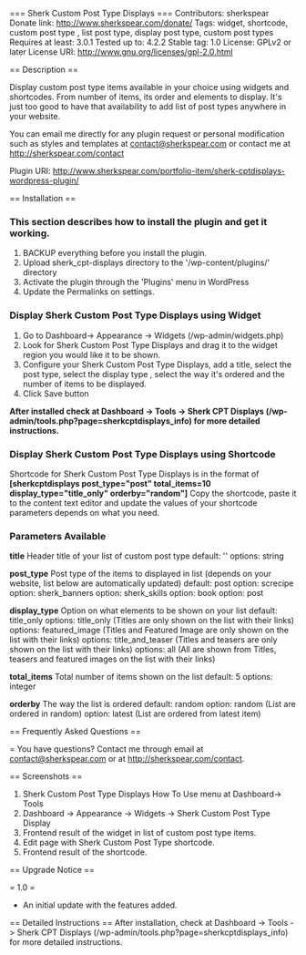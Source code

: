 === Sherk Custom Post Type Displays ===
Contributors: sherkspear
Donate link: http://www.sherkspear.com/donate/
Tags: widget, shortcode, custom post type , list post type, display post type, custom post types
Requires at least: 3.0.1
Tested up to: 4.2.2
Stable tag: 1.0
License: GPLv2 or later
License URI: http://www.gnu.org/licenses/gpl-2.0.html



== Description ==

Display custom post type items available in your choice using widgets and shortcodes.
From number of items, its order and elements to display. It's just too good to have that availability to add list of post types anywhere in your website.

You can email me directly for any plugin request or personal modification such as styles and templates at <a mailto="contact@sherkspear.com">contact@sherkspear.com</a> or contact me at <a href="http://sherkspear.com/contact">http://sherkspear.com/contact</a>


Plugin URI: <a href="http://www.sherkspear.com/portfolio-item/sherk-cptdisplays-wordpress-plugin/">http://www.sherkspear.com/portfolio-item/sherk-cptdisplays-wordpress-plugin/</a>


== Installation ==

<h3>This section describes how to install the plugin and get it working.</h3>

1. BACKUP everything before you install the plugin.
2. Upload sherk_cpt-displays directory to the '/wp-content/plugins/' directory
3. Activate the plugin through the 'Plugins' menu in WordPress
4. Update the Permalinks on settings.

<h3>Display Sherk Custom Post Type Displays using Widget</h3>

1.	Go to Dashboard-> Appearance -> Widgets (/wp-admin/widgets.php)
2.	Look for Sherk Custom Post Type Displays and drag it to the widget region you would like it to be shown.
3.	Configure your Sherk Custom Post Type Displays, add a title, select the post type, select the display type , select the way it's ordered and the number of items to be displayed.
4.	Click Save button

**After installed check at Dashboard -> Tools -> Sherk CPT Displays (/wp-admin/tools.php?page=sherkcptdisplays_info)
for more detailed instructions.**

<h3>Display Sherk Custom Post Type Displays using Shortcode</h3>

Shortcode for Sherk Custom Post Type Displays is in the format of
**[sherkcptdisplays post_type="post" total_items=10 display_type="title_only" orderby="random"]**
Copy the shortcode, paste it to the content text editor and update the values of your shortcode parameters depends on what you need.


<h3>Parameters Available</h3>

**title** 
Header title of your list of custom post type 
default: '' 
options: string  

**post_type** 
Post type of the items to displayed in list (depends on your website, list below are automatically updated) 
default: post 
option: screcipe 
option: sherk_banners 
option: sherk_skills 
option: book 
option: post  

**display_type** 
Option on what elements to be shown on your list 
default: title_only 
options: title_only (Titles are only shown on the list with their links) 
options: featured_image (Titles and Featured Image are only shown on the list with their links) 
options: title_and_teaser (Titles and teasers are only shown on the list with their links) 
options: all (All are shown from Titles, teasers and featured images on the list with their links)  

**total_items** 
Total number of items shown on the list 
default: 5 
options: integer  

**orderby** 
The way the list is ordered 
default: random 
option: random (List are ordered in random) 
option: latest (List are ordered from latest item)  


== Frequently Asked Questions ==

= You have questions?
Contact me through email at contact@sherkspear.com or at http://sherkspear.com/contact.


== Screenshots ==

1. Sherk Custom Post Type Displays How To Use menu at Dashboard-> Tools
2. Dashboard -> Appearance -> Widgets -> Sherk Custom Post Type Display
3. Frontend result of the widget in list of custom post type items.
4. Edit page with Sherk Custom Post Type shortcode.
5. Frontend result of the shortcode.


== Upgrade Notice ==

= 1.0 =
* An initial update with the features added.


== Detailed Instructions ==
After installation, check at Dashboard -> Tools -> Sherk CPT Displays (/wp-admin/tools.php?page=sherkcptdisplays_info)
for more detailed instructions.
